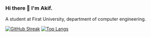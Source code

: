 ### Hi there 👋 I'm Akif.
A student at Firat University, department of computer engineering.



[![GitHub Streak](https://github-readme-streak-stats.herokuapp.com?user=soresta&theme=codeSTACKr&border_radius=5&fire=DD701B)](https://git.io/streak-stats)
[![Top Langs](https://github-readme-stats.vercel.app/api/top-langs/?username=soresta&layout=compact&theme=vision-friendly-dark)](https://github.com/anuraghazra/github-readme-stats)

<!--
**Soresta/Soresta** is a ✨ _special_ ✨ repository because its `README.md` (this file) appears on your GitHub profile.


Here are some ideas to get you started:

- 🔭 I’m currently working on ...
- 🌱 I’m currently learning ...Java and Html
- 👯 I’m looking to collaborate on ...
- 🤔 I’m looking for help with ...
- 💬 Ask me about ...
- 📫 How to reach me: ...Email:nawascode@gmail.com
- 😄 Pronouns: ...
- ⚡ Fun fact: ...
-->
